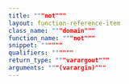 ```yaml
---
title: """not"""
layout: function-reference-item
class_name: """domain"""
function_name: """not"""
snippet: """"""
qualifiers: """"""
return_type: """varargout"""
arguments: """(varargin)"""
---
```



